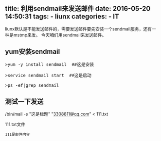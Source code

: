 title: 利用sendmail来发送邮件
date: 2016-05-20 14:50:31
tags:
	- liunx
categories:
	- IT
---

liunx默认是不能发送邮件的，需要发送邮件要先安装一个sendmail服务，还有一种是mstmp来发。
今天咱们用sendmail来发送邮件。

<!--more-->

##	yum安装sendmail

<pre>
>yum -y install sendmail  ##这是安装

>service sendmail start  ##这是启动

>ps -ef|grep sendmail  
</pre>


##	测试一下发送

/bin/mail -s "这是标题" "3308811@qq.com" < 111.txt

111.txt文件

	111是邮件内容